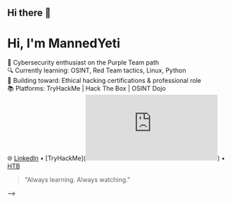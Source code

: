 ## Hi there 👋

#  Hi, I'm MannedYeti

🧠 Cybersecurity enthusiast on the Purple Team path  
🔍 Currently learning: OSINT, Red Team tactics, Linux, Python  
🎯 Building toward: Ethical hacking certifications & professional role  
📚 Platforms: TryHackMe | Hack The Box | OSINT Dojo  
🌐 [LinkedIn](www.linkedin.com/in/shea-trout-88146b375) • [TryHackMe](<iframe src="https://tryhackme.com/api/v2/badges/public-profile?userPublicId=5238834" style='border:none;'></iframe>) • [HTB](https://academy.hackthebox.com/profile/mannedyeti)

> "Always learning. Always watching."

-->
